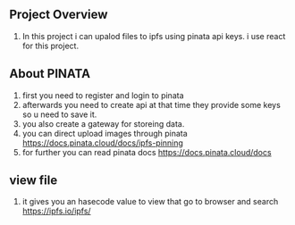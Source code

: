 ## Project Overview
1. In this project i can upalod files to ipfs using pinata api keys. i use react for this project.

## About PINATA
1. first you need to register and login to pinata 
2. afterwards you need to create api at that time they provide some keys so u need to save it.
3. you also create a gateway for storeing data.
4. you can direct upload images through pinata https://docs.pinata.cloud/docs/ipfs-pinning
5. for further you can read pinata docs https://docs.pinata.cloud/docs

## view file
1. it gives you an hasecode value to view that go to browser and search https://ipfs.io/ipfs/<yourhasecode>
